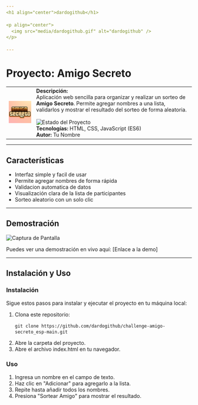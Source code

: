 ```yaml
---
<h1 align="center">dardogithub</h1>

<p align="center">
  <img src="media/dardogithub.gif" alt="dardogithub" />
</p>

---
```


#  Proyecto: Amigo Secreto 

<table>
  <tr>
    <td>
      <img src="media/amigoSecreto.png" alt="Logo del Proyecto" width="200">
    </td>
    <td>
      <strong> Descripción:</strong><br>
      Aplicación web sencilla para organizar y realizar un sorteo de <b>Amigo Secreto</b>.  
      Permite agregar nombres a una lista, validarlos y mostrar el resultado del sorteo de forma aleatoria.  
      <br><br>
      <strong></strong> <img src="https://img.shields.io/badge/Estado-en%20desarrollo-yellow" alt="Estado del Proyecto"><br>
      <strong>Tecnologías:</strong> HTML, CSS, JavaScript (ES6)<br>
      <strong>Autor:</strong> Tu Nombre
    </td>
  </tr>
</table>

---

##  Características

- Interfaz simple y facil de usar
- Permite agregar nombres de forma rápida
- Validacion automatica de datos
- Visualización clara de la lista de participantes
- Sorteo aleatorio con un solo clic

---

##  Demostración

![Captura de Pantalla](ruta/a/tu/captura.png)

Puedes ver una demostración en vivo aquí: [Enlace a la demo]

---

##  Instalación y Uso

### Instalación

Sigue estos pasos para instalar y ejecutar el proyecto en tu máquina local:

1. Clona este repositorio:
   ```
   git clone https://github.com/dardogithub/challenge-amigo-secreto_esp-main.git
2. Abre la carpeta del proyecto.
3. Abre el archivo index.html en tu navegador.

### Uso

1. Ingresa un nombre en el campo de texto.
3. Haz clic en "Adicionar" para agregarlo a la lista.
4. Repite hasta añadir todos los nombres.
5. Presiona "Sortear Amigo" para mostrar el resultado.

   

